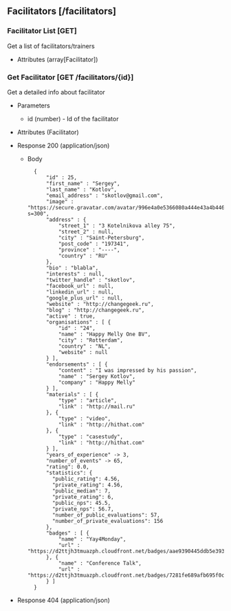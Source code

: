 ## Facilitators [/facilitators]

### Facilitator List [GET]

Get a list of facilitators/trainers

+ Attributes (array[Facilitator])

### Get Facilitator [GET /facilitators/{id}]

Get a detailed info about facilitator

+ Parameters
    + id (number) - Id of the facilitator

+ Attributes (Facilitator)

+ Response 200 (application/json)
    + Body

            {
                "id" : 25,
                "first_name" : "Sergey",
                "last_name" : "Kotlov",
                "email_address" : "skotlov@gmail.com",
                "image" : "https://secure.gravatar.com/avatar/996e4a0e5366080a444e43a4b446fcf6?s=300",
                "address" : {
                    "street_1" : "3 Kotelnikova alley 75",
                    "street_2" : null,
                    "city" : "Saint-Petersburg",
                    "post_code" : "197341",
                    "province" : "----",
                    "country" : "RU"
                },
                "bio" : "blabla",
                "interests" : null,
                "twitter_handle" : "skotlov",
                "facebook_url" : null,
                "linkedin_url" : null,
                "google_plus_url" : null,
                "website" : "http://changegeek.ru",
                "blog" : "http://changegeek.ru",
                "active" : true,
                "organisations" : [ {
                    "id" : "24",
                    "name" : "Happy Melly One BV",
                    "city" : "Rotterdam",
                    "country" : "NL",
                    "website" : null
                } ],
                "endorsements" : [ {
                    "content" : "I was impressed by his passion",
                    "name" : "Sergey Kotlov",
                    "company" : "Happy Melly"
                } ],
                "materials" : [ {
                    "type" : "article",
                    "link" : "http://mail.ru"
                }, {
                    "type" : "video",
                    "link" : "http://hithat.com"
                }, {
                    "type" : "casestudy",
                    "link" : "http://hithat.com"
                } ],
                "years_of_experience" -> 3,
                "number_of_events" -> 65,
                "rating": 0.0,
                "statistics": {
                  "public_rating": 4.56,
                  "private_rating": 4.56,
                  "public_median": 7,
                  "private_rating": 6,
                  "public_nps": 45.5,
                  "private_nps": 56.7,
                  "number_of_public_evaluations": 57,
                  "number_of_private_evaluations": 156
                },
                "badges" : [ {
                    "name" : "Yay4Monday",
                    "url" : "https://d2ttjh3tmuazph.cloudfront.net/badges/aae9390445ddb5e3935f8a2f0cd1eb5388f21619.jpg"
                }, {
                    "name" : "Conference Talk",
                    "url" : "https://d2ttjh3tmuazph.cloudfront.net/badges/7281fe689afb695f0c1f84baaf0af18e1460514a.jpg"
                } ]
            }

+ Response 404 (application/json)
